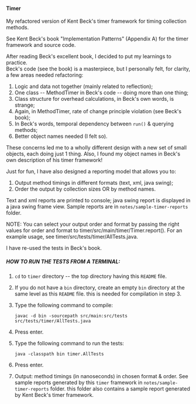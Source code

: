 #### Timer

My refactored version of Kent Beck's timer framework for timing collection methods.

See Kent Beck's book "Implementation Patterns" (Appendix A) for the timer 
framework and source code.

After reading Beck's excellent book, I decided to put my learnings to practice.  
Beck's code (see the book) is a masterpiece, but I personally felt, for clarity, 
a few areas needed refactoring:

1. Logic and data not together (mainly related to reflection);
2. One class -- MethodTimer in Beck's code -- doing more than one thing;
3. Class structure for overhead calculations, in Beck's own words, is strange;
4. Again, in MethodTimer, rate of change principle violation (see Beck's book);
5. In Beck's words, temporal dependency between `run()` & querying methods;
6. Better object names needed (I felt so).

These concerns led me to a wholly different design with a new set of small 
objects, each doing just 1 thing.  Also, I found my object names in Beck's own 
description of his timer framework!

Just for fun, I have also designed a reporting model that allows you to:

1. Output method timings in different formats (text, xml, java swing);
2. Order the output by collection sizes OR by method names.

Text and xml reports are printed to console; java swing report is displayed in a 
java swing frame view. Sample reports are in `notes/sample-timer-reports` folder.

NOTE: You can select your output order and format by passing the right values 
for order and format to timer/src/main/timer/Timer.report().  For an example 
usage, see timer/src/tests/timer/AllTests.java.

I have re-used the tests in Beck's book.


##### HOW TO RUN THE TESTS FROM A TERMINAL:

1. `cd` to `timer` directory -- the top directory having this `README` file.
2. If you do not have a `bin` directory, create an empty `bin` directory at the 
   same level as this `README` file. this is needed for compilation in step 3.
3. Type the following command to compile:

     ````
     javac -d bin -sourcepath src/main:src/tests  src/tests/timer/AllTests.java

4. Press enter.
5. Type the following command to run the tests:

     ````
     java -classpath bin timer.AllTests

6. Press enter.
7. Output: method timings (in nanoseconds) in chosen format & order. See sample 
   reports generated by this `timer` framework in `notes/sample-timer-reports` 
   folder. this folder also contains a sample report generated by Kent Beck's 
   timer framework.

